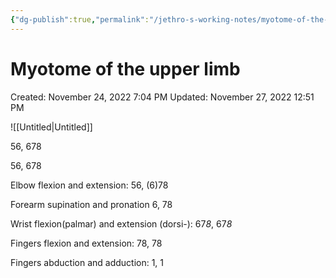 ```yaml
---
{"dg-publish":true,"permalink":"/jethro-s-working-notes/myotome-of-the-upper-limb/","dgPassFrontmatter":true}
---
```



# Myotome of the upper limb

Created: November 24, 2022 7:04 PM
Updated: November 27, 2022 12:51 PM

![[Untitled\|Untitled]]

56, 678

56, 678

Elbow flexion and extension: 56, (6)78

Forearm supination and pronation 6, 78

Wrist flexion(palmar) and extension (dorsi-): 67*8*, 67*8*

Fingers flexion and extension: 78, 78 

Fingers abduction and adduction: 1, 1